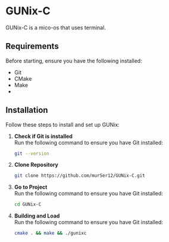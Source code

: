 # GUNix-C

GUNix-C is a mico-os that uses terminal.


## Requirements

Before starting, ensure you have the following installed:

- Git
- CMake
- Make
- 
## Installation

Follow these steps to install and set up GUNix:

1. **Check if Git is installed**  
   Run the following command to ensure you have Git installed:
   ```bash
   git --version
2. **Clone Repository**  
   ```bash
   git clone https://github.com/murSer12/GUNix-C.git
2. **Go to Project**  
   Run the following command to ensure you have Git installed:
   ```bash
   cd GUNix-C
3. **Building and Load**  
   Run the following command to ensure you have Git installed:
   ```bash
   cmake . && make && ./gunixc
